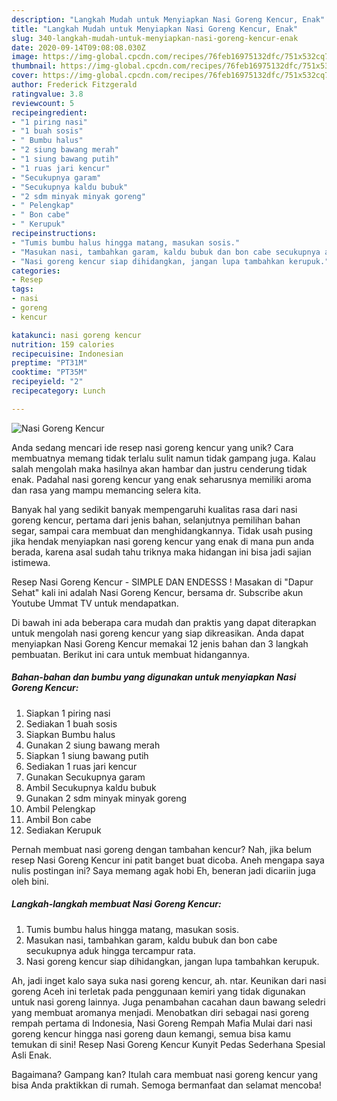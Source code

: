 ```yaml
---
description: "Langkah Mudah untuk Menyiapkan Nasi Goreng Kencur, Enak"
title: "Langkah Mudah untuk Menyiapkan Nasi Goreng Kencur, Enak"
slug: 340-langkah-mudah-untuk-menyiapkan-nasi-goreng-kencur-enak
date: 2020-09-14T09:08:08.030Z
image: https://img-global.cpcdn.com/recipes/76feb16975132dfc/751x532cq70/nasi-goreng-kencur-foto-resep-utama.jpg
thumbnail: https://img-global.cpcdn.com/recipes/76feb16975132dfc/751x532cq70/nasi-goreng-kencur-foto-resep-utama.jpg
cover: https://img-global.cpcdn.com/recipes/76feb16975132dfc/751x532cq70/nasi-goreng-kencur-foto-resep-utama.jpg
author: Frederick Fitzgerald
ratingvalue: 3.8
reviewcount: 5
recipeingredient:
- "1 piring nasi"
- "1 buah sosis"
- " Bumbu halus"
- "2 siung bawang merah"
- "1 siung bawang putih"
- "1 ruas jari kencur"
- "Secukupnya garam"
- "Secukupnya kaldu bubuk"
- "2 sdm minyak minyak goreng"
- " Pelengkap"
- " Bon cabe"
- " Kerupuk"
recipeinstructions:
- "Tumis bumbu halus hingga matang, masukan sosis."
- "Masukan nasi, tambahkan garam, kaldu bubuk dan bon cabe secukupnya aduk hingga tercampur rata."
- "Nasi goreng kencur siap dihidangkan, jangan lupa tambahkan kerupuk."
categories:
- Resep
tags:
- nasi
- goreng
- kencur

katakunci: nasi goreng kencur 
nutrition: 159 calories
recipecuisine: Indonesian
preptime: "PT31M"
cooktime: "PT35M"
recipeyield: "2"
recipecategory: Lunch

---
```



![Nasi Goreng Kencur](https://img-global.cpcdn.com/recipes/76feb16975132dfc/751x532cq70/nasi-goreng-kencur-foto-resep-utama.jpg)

Anda sedang mencari ide resep nasi goreng kencur yang unik? Cara membuatnya memang tidak terlalu sulit namun tidak gampang juga. Kalau salah mengolah maka hasilnya akan hambar dan justru cenderung tidak enak. Padahal nasi goreng kencur yang enak seharusnya memiliki aroma dan rasa yang mampu memancing selera kita.

Banyak hal yang sedikit banyak mempengaruhi kualitas rasa dari nasi goreng kencur, pertama dari jenis bahan, selanjutnya pemilihan bahan segar, sampai cara membuat dan menghidangkannya. Tidak usah pusing jika hendak menyiapkan nasi goreng kencur yang enak di mana pun anda berada, karena asal sudah tahu triknya maka hidangan ini bisa jadi sajian istimewa.

Resep Nasi Goreng Kencur - SIMPLE DAN ENDESSS ! Masakan di &#34;Dapur Sehat&#34; kali ini adalah Nasi Goreng Kencur, bersama dr. Subscribe akun Youtube Ummat TV untuk mendapatkan.


Di bawah ini ada beberapa cara mudah dan praktis yang dapat diterapkan untuk mengolah nasi goreng kencur yang siap dikreasikan. Anda dapat menyiapkan Nasi Goreng Kencur memakai 12 jenis bahan dan 3 langkah pembuatan. Berikut ini cara untuk membuat hidangannya.

<!--inarticleads1-->

##### Bahan-bahan dan bumbu yang digunakan untuk menyiapkan Nasi Goreng Kencur:

1. Siapkan 1 piring nasi
1. Sediakan 1 buah sosis
1. Siapkan  Bumbu halus
1. Gunakan 2 siung bawang merah
1. Siapkan 1 siung bawang putih
1. Sediakan 1 ruas jari kencur
1. Gunakan Secukupnya garam
1. Ambil Secukupnya kaldu bubuk
1. Gunakan 2 sdm minyak minyak goreng
1. Ambil  Pelengkap
1. Ambil  Bon cabe
1. Sediakan  Kerupuk


Pernah membuat nasi goreng dengan tambahan kencur? Nah, jika belum resep Nasi Goreng Kencur ini patit banget buat dicoba. Aneh mengapa saya nulis postingan ini? Saya memang agak hobi Eh, beneran jadi dicariin juga oleh bini. 

<!--inarticleads2-->

##### Langkah-langkah membuat Nasi Goreng Kencur:

1. Tumis bumbu halus hingga matang, masukan sosis.
1. Masukan nasi, tambahkan garam, kaldu bubuk dan bon cabe secukupnya aduk hingga tercampur rata.
1. Nasi goreng kencur siap dihidangkan, jangan lupa tambahkan kerupuk.


Ah, jadi inget kalo saya suka nasi goreng kencur, ah. ntar. Keunikan dari nasi goreng Aceh ini terletak pada penggunaan kemiri yang tidak digunakan untuk nasi goreng lainnya. Juga penambahan cacahan daun bawang seledri yang membuat aromanya menjadi. Menobatkan diri sebagai nasi goreng rempah pertama di Indonesia, Nasi Goreng Rempah Mafia Mulai dari nasi goreng kencur hingga nasi goreng daun kemangi, semua bisa kamu temukan di sini! Resep Nasi Goreng Kencur Kunyit Pedas Sederhana Spesial Asli Enak. 

Bagaimana? Gampang kan? Itulah cara membuat nasi goreng kencur yang bisa Anda praktikkan di rumah. Semoga bermanfaat dan selamat mencoba!
